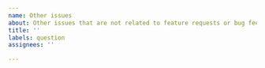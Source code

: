 ```yaml
---
name: Other issues
about: Other issues that are not related to feature requests or bug feedback.
title: ''
labels: question
assignees: ''

---
```


<!--
If you have other suggestions and requests including discussions, you should go to the discussions page. It is not recommended to create new blank questions here.
-->
